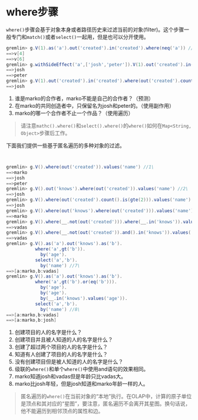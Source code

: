 # where步骤

`where()`步骤会基于对象本身或者路径历史来过滤当前的对象(filter)。这个步骤一般专门和`match()`或者`select()`一起用，但是也可以分开使用。

```groovy
gremlin> g.V(1).as('a').out('created').in('created').where(neq('a')) //1\
==>v[4]
==>v[6]
gremlin> g.withSideEffect('a',['josh','peter']).V(1).out('created').in('created').values('name').where(within('a')) //2\
==>josh
==>peter
gremlin> g.V(1).out('created').in('created').where(out('created').count().is(gt(1))).values('name') //3\
==>josh
```

1. 谁是marko的合作者，marko不能是自己的合作者？（预测）
2. 在marko的共同创造者中，只保留名为josh和peter的。（使用副作用）
3. marko的哪一个合作者不止一个作品？（使用遍历）

> 请注意`mathc().where()`和`select().where()`的`where()`如何在`Map<String, Object>`步骤后工作。

下面我们提供一些基于匿名遍历的多种对象的过滤。

```groovy


gremlin> g.V().where(out('created')).values('name') //1\
==>marko
==>josh
==>peter
gremlin> g.V().out('knows').where(out('created')).values('name') //2\
==>josh
gremlin> g.V().where(out('created').count().is(gte(2))).values('name') //3\
==>josh
gremlin> g.V().where(out('knows').where(out('created'))).values('name') //4\
==>marko
gremlin> g.V().where(__.not(out('created'))).where(__.in('knows')).values('name') //5\
==>vadas
gremlin> g.V().where(__.not(out('created')).and().in('knows')).values('name') //6\
==>vadas
gremlin> g.V().as('a').out('knows').as('b').
           where('a',gt('b')).
             by('age').
           select('a','b').
             by('name') //7\
==>[a:marko,b:vadas]
gremlin> g.V().as('a').out('knows').as('b').
           where('a',gt('b').or(eq('b'))).
             by('age').
             by('age').
             by(__.in('knows').values('age')).
           select('a','b').
             by('name') //8\
==>[a:marko,b:vadas]
==>[a:marko,b:josh]
```

1. 创建项目的人的名字是什么？
2. 创建项目并且被人知道的人的名字是什么？
3. 创建了超过两个项目的人的名字是什么？
4. 知道有人创建了项目的人的名字是什么？
5. 没有创建项目但是被人知道的人的名字是什么？
6. 级联的`where()`和单个`where()`中使用and语句的效果相同。
7. marko知道josh和vadas但是年龄只比vadas大。
8. marko比josh年轻，但是josh知道和marko年龄一样的人。

> 匿名遍历的`where()`在当前对象的“本地”执行。在OLAP中，计算的原子单位是顶点和其对应的“星图”，要注意，匿名遍历不会离开其星图。换句话说，他不能遍历到相邻顶点的属性和边。


